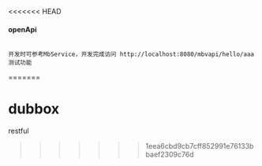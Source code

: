 <<<<<<< HEAD
#### openApi

```

开发时可参考MbService，开发完成访问 http://localhost:8080/mbvapi/hello/aaa 测试功能

```
=======
# dubbox
restful
>>>>>>> 1eea6cbd9cb7cff852991e76133bbaef2309c76d
